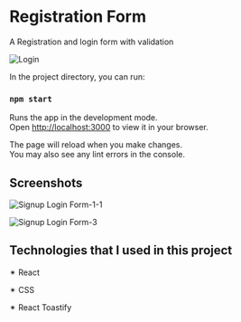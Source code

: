 # Registration Form

A Registration and login form with validation 

![Login](https://github.com/springtofigh/signup-and-login/assets/90114320/ce1e497b-623b-421b-95d9-011127689f23)

In the project directory, you can run:

### `npm start`

Runs the app in the development mode.\
Open [http://localhost:3000](http://localhost:3000) to view it in your browser.

The page will reload when you make changes.\
You may also see any lint errors in the console.



## Screenshots

![Signup Login Form-1-1](https://github.com/springtofigh/signup-and-login/assets/90114320/61e14da7-c9fa-4a1d-9697-5b3361a777f0)


![Signup Login Form-3](https://github.com/springtofigh/signup-and-login/assets/90114320/fa0deb36-182a-4716-8414-8d9dba8410e3)


##  Technologies that I used in this project

✴ React

✴ CSS

✴ React Toastify
